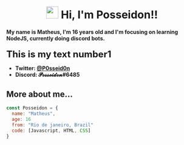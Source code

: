 

<h1 align="center"><img src="https://media.giphy.com/media/hvRJCLFzcasrR4ia7z/giphy.gif" width="32px"> Hi, I'm Posseidon!!</h1>

<h4>My name is Matheus, I'm 16 years old and I'm focusing on learning NodeJS, currently doing discord bots.<h4>
<font size="5"> This is my text number1</font> 

<ul>
    <li>Twitter: <b><a href="https://twitter.com/P0sseid0n">@P0sseid0n</a></b></li>
    <li>Discord: 𝓟𝓸𝓼𝓼𝓮𝓲𝓭𝓸𝓷<b>#6485</b></li>
</ul>

<h2>More about me...</h2>

```javascript
const Posseidon = {
  name: "Matheus",
  age: 16
  from: "Rio de janeiro, Brazil"
  code: [Javascript, HTML, CSS]
}
